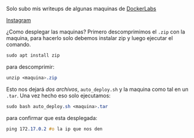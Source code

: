 Solo subo mis writeups de algunas maquinas de [DockerLabs](https://dockerlabs.es)



[Instagram](https://instagram.com/macim0_)

¿Como desplegar las maquinas?
 Primero descomprimimos el `.zip` con la maquina, para hacerlo solo debemos instalar zip y luego ejecutar el comando.

```css
sudo apt install zip
```

para descomprimir:

```css
unzip <maquina>.zip
```

Esto nos dejará *dos archivos*, `auto_deploy.sh` y la maquina como tal en un `.tar`. Una vez hecho eso solo ejecutamos:

```css
sudo bash auto_deploy.sh <maquina>.tar
```


para confirmar que esta desplegada:

```css
ping 172.17.0.2 #o la ip que nos den
```
